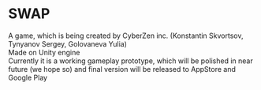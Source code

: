 # SWAP
A game, which is being created by CyberZen inc. (Konstantin Skvortsov, Tynyanov Sergey, Golovaneva Yulia) <br />
Made on Unity engine <br />
Currently it is a working gameplay prototype, which will be polished in near future (we hope so) and final version will be released to AppStore and Google Play
